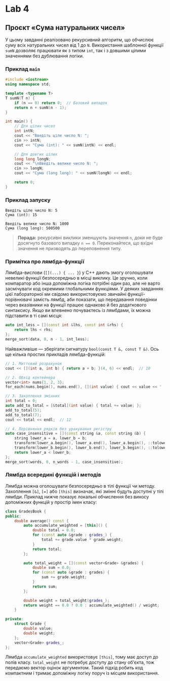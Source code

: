 # Lab 4

## Проєкт «Сума натуральних чисел»

У цьому завданні реалізовано рекурсивний алгоритм, що обчислює суму всіх
натуральних чисел від 1 до `N`. Використання шаблонної функції `sumN`
дозволяє працювати як з типом `int`, так і з довшими цілими значеннями без
дублювання логіки.

### Приклад `main`

```cpp
#include <iostream>
using namespace std;

template <typename T>
T sumN(T n) {
    if (n == 0) return 0;  // Базовий випадок
    return n + sumN(n - 1);
}

int main() {
    // Для цілих чисел
    int intN;
    cout << "Введіть ціле число N: ";
    cin >> intN;
    cout << "Сума (int): " << sumN(intN) << endl;

    // Для довгих цілих
    long long longN;
    cout << "\nВведіть велике число N: ";
    cin >> longN;
    cout << "Сума (long long): " << sumN(longN) << endl;

    return 0;
}
```

### Приклад запуску

```text
Введіть ціле число N: 5
Сума (int): 15

Введіть велике число N: 1000
Сума (long long): 500500
```

> **Порада:** рекурсивні виклики зменшують значення `n`, доки не буде
> досягнуто базового випадку `n == 0`. Переконайтеся, що вхідні значення не
> призводять до переповнення типу.

### Примітка про лямбда-функції

Лямбда-вислови (`[](...) { ... }`) у C++ дають змогу оголошувати невеликі
функції безпосередньо в місці виклику. Це зручно, коли компаратор або інша
допоміжна логіка потрібні один раз, але не варто засмічувати код окремими
глобальними функціями. У деяких завданнях цієї лабораторної ми свідомо
використовуємо звичайні функції-порівнювачі замість лямбд, аби показати, що
передавання поведінки через вказівники на функції працює однаково й без
додаткового синтаксису. Якщо ви впевнено почуваєтесь із лямбдами, їх можна
підставити в ті самі місця:

```cpp
auto int_less = [](const int &lhs, const int &rhs) {
    return lhs < rhs;
};
merge_sort(data, 0, n - 1, int_less);
```

Найважливіше — зберігати сигнатуру `bool(const T &, const T &)`. Ось ще кілька
простих прикладів лямбда-функцій:

```cpp
// 1. Миттєвий розрахунок
cout << [](int a, int b) { return a + b; }(4, 6) << endl;  // 10

// 2. Обхід контейнера
vector<int> nums{1, 2, 3};
for_each(nums.begin(), nums.end(), [](int value) { cout << value << ' '; });

// 3. Захоплення змінних
int total = 0;
auto add_to_total = [&total](int value) { total += value; };
add_to_total(5);
add_to_total(7);
cout << total << endl;  // 12

// 4. Порівняння рядків без урахування регістру
auto case_insensitive = [](const string &a, const string &b) {
    string lower_a = a, lower_b = b;
    transform(lower_a.begin(), lower_a.end(), lower_a.begin(), ::tolower);
    transform(lower_b.begin(), lower_b.end(), lower_b.begin(), ::tolower);
    return lower_a < lower_b;
};
merge_sort(words, 0, n_words - 1, case_insensitive);
```

### Лямбда всередині функцій і методів

Лямбда можна оголошувати безпосередньо
в тілі функції чи методу.
Захоплення `[&]`, `[=]` або `[this]`
визначає, які змінні будуть доступні
у тiлi лямбди. Приклад нижче показує
локальні обчислення без виносу
допоміжних функцій у простір імен класу:

```cpp
class GradesBook {
public:
    double average() const {
        auto accumulate_weighted = [this]() {
            double total = 0.0;
            for (const auto &grade : grades_) {
                total += grade.value * grade.weight;
            }
            return total;
        };

        auto total_weight = [](const vector<Grade> &grades) {
            double sum = 0.0;
            for (const auto &grade : grades) {
                sum += grade.weight;
            }
            return sum;
        };

        double weight = total_weight(grades_);
        return weight == 0.0 ? 0.0 : accumulate_weighted() / weight;
    }

private:
    struct Grade {
        double value;
        double weight;
    };
    vector<Grade> grades_;
};
```

Лямбда `accumulate_weighted` використовує `[this]`,
тому має доступ до полів класу.
`total_weight` не потребує доступу до стану об'єкта,
тож передаємо вектор оцінок аргументом.
Такий підхід робить код компактним
і тримає допоміжну логіку поруч із місцем використання.
